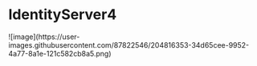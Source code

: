# IdentityServer4
<div text-align: center>
  <div>
    ![image](https://user-images.githubusercontent.com/87822546/204816353-34d65cee-9952-4a77-8a1e-121c582cb8a5.png)
  </div>
</div>

